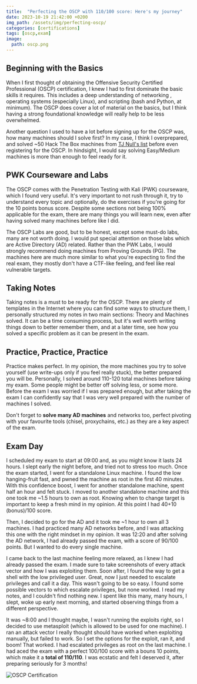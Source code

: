 ```yaml
---
title:  "Perfecting the OSCP with 110/100 score: Here's my journey"
date: 2023-10-19 21:42:00 +0200
img_path: /assets/img/perfecting-oscp/
categories: [certifications]
tags: [oscp,exam]
image:
  path: oscp.png
---
```


## Beginning with the Basics

When I first thought of obtaining the Offensive Security Certified Professional (OSCP) certification, I knew I had to first dominate the basic skills it requires. This includes a deep understanding of networking , operating systems (especially Linux), and scripting (bash and Python, at minimum). The OSCP does cover a lot of material on the basics, but I think having a strong foundational knowledge will really help to be less overwhelmed.

Another question I used to have a lot before signing up for the OSCP was, how many machines should I solve first? In my case, I think I overprepared, and solved ~50 Hack The Box machines from [TJ Null's list](https://docs.google.com/spreadsheets/u/1/d/1dwSMIAPIam0PuRBkCiDI88pU3yzrqqHkDtBngUHNCw8/htmlview#) before even registering for the OSCP. In hindsight, I would say solving Easy/Medium machines is more than enough to feel ready for it.

## PWK Courseware and Labs

The OSCP comes with the Penetration Testing with Kali (PWK) courseware, which I found very useful. It's very important to not rush through it, try to understand every topic and optionally, do the exercises if you're going for the 10 points bonus score. Despite some sections not being 100% applicable for the exam, there are many things you will learn new, even after having solved many machines before like I did. 

The OSCP Labs are good, but to be honest, except some must-do labs, many are not worth doing. I would put special attention on those labs which are Active Directory (AD) related. Rather than the PWK Labs, I would strongly recommend doing machines from Proving Grounds (PG). The machines here are much more similar to what you're expecting to find the real exam, they mostly don't have a CTF-like feeling, and feel like real vulnerable targets.

## Taking Notes

Taking notes is a must to be ready for the OSCP. There are plenty of templates in the Internet where you can find some ways to structure them, I personally structured my notes in two main sections: Theory and Machines solved. It can be a time consuming process, but it's well worth writing things down to better remember them, and at a later time, see how you solved a specific problem as it can be present in the exam.

## Practice, Practice, Practice

Practice makes perfect. In my opinion, the more machines you try to solve yourself (use write-ups only if you feel really stuck), the better prepared you will be. Personally, I solved around 110-120 total machines before taking my exam. Some people might be better off solving less, or some more. Before the exam I was worried if I was prepared enough, but after taking the exam I can confidently say that I was very well prepared with the number of machines I solved. 

Don't forget to **solve many AD machines** and networks too, perfect pivoting with your favourite tools (chisel, proxychains, etc.) as they are a key aspect of the exam.

## Exam Day

I scheduled my exam to start at 09:00 and, as you might know it lasts 24 hours. I slept early the night before, and tried not to stress too much. Once the exam started, I went for a standalone Linux machine. I found the low hanging-fruit fast, and pwned the machine as root in the first 40 minutes. With this confidence boost, I went for another standalone machine, spent half an hour and felt stuck. I moved to another standalone machine and this one took me ~1.5 hours to own as root. Knowing when to change target is important to keep a fresh mind in my opinion. At this point I had 40+10 (bonus)/100 score. 

Then, I decided to go for the AD and it took me ~1 hour to own all 3 machines. I had practiced many AD networks before, and I was attacking this one with the right mindset in my opinion. It was 12:20 and after solving the AD network, I had already passed the exam, with a score of 90/100 points. But I wanted to do every single machine.

I came back to the last machine feeling more relaxed, as I knew I had already passed the exam. I made sure to take screenshots of every attack vector and how I was exploiting them. Soon after, I found the way to get a shell with the low privileged user. Great, now I just needed to escalate privileges and call it a day. This wasn't going to be so easy. I found some possible vectors to which escalate privileges, but none worked. I read my notes, and I couldn't find nothing new. I spent like this many, many hours, I slept, woke up early next morning, and started observing things from a different perspective. 

It was ~8:00 and I thought maybe, I wasn't running the exploits right, so I decided to use metasploit (which is allowed to be used for one machine). I ran an attack vector I really thought should have worked when exploiting manually, but failed to work. So I set the options for the exploit, ran it, and boom! That worked. I had escalated privileges as root on the last machine. I had aced the exam with a perfect 100/100 score with a bouns 10 points, which make it a **total of 110/110**. I was ecstatic and felt I deserved it, after preparing seriously for 3 months!

![OSCP Certification](cert.png)